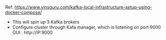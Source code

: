 Ref: https://www.vinsguru.com/kafka-local-infrastructure-setup-using-docker-compose/

- This will spin up 3 Kafka brokers
- Configure cluster through Kafa manager, which is listening on port 9000
  GUI : http://IP:9000
